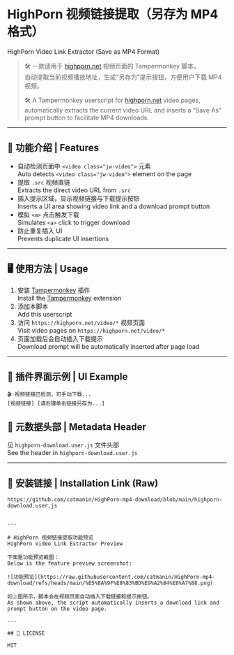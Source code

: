 # HighPorn 视频链接提取（另存为 MP4 格式）  
HighPorn Video Link Extractor (Save as MP4 Format)

> 🛠 一款适用于 [highporn.net](https://highporn.net/video/...) 视频页面的 Tampermonkey 脚本，  
> 自动提取当前视频播放地址，生成“另存为”提示按钮，方便用户下载 MP4 视频。  
>  
> 🛠 A Tampermonkey userscript for [highporn.net](https://highporn.net/video/...) video pages,  
> automatically extracts the current video URL and inserts a “Save As” prompt button to facilitate MP4 downloads.

---

## 📌 功能介绍 | Features

- 自动检测页面中 `<video class="jw-video">` 元素  
  Auto detects `<video class="jw-video">` element on the page  
- 提取 `.src` 视频直链  
  Extracts the direct video URL from `.src`  
- 插入提示区域，显示视频链接与下载提示按钮  
  Inserts a UI area showing video link and a download prompt button  
- 模拟 `<a>` 点击触发下载  
  Simulates `<a>` click to trigger download  
- 防止重复插入 UI  
  Prevents duplicate UI insertions  

---

## 🖥️ 使用方法 | Usage

1. 安装 [Tampermonkey](https://greasyfork.org/zh-CN/scripts/541527-highporn-%E8%A7%86%E9%A2%91%E9%93%BE%E6%8E%A5%E6%8F%90%E5%8F%96-%E5%8F%A6%E5%AD%98%E4%B8%BAmp4%E6%A0%BC%E5%BC%8F) 插件  
   Install the [Tampermonkey](https://greasyfork.org/zh-CN/scripts/541527-highporn-%E8%A7%86%E9%A2%91%E9%93%BE%E6%8E%A5%E6%8F%90%E5%8F%96-%E5%8F%A6%E5%AD%98%E4%B8%BAmp4%E6%A0%BC%E5%BC%8F) extension  
2. 添加本脚本  
   Add this userscript  
3. 访问 `https://highporn.net/video/*` 视频页面  
   Visit video pages on `https://highporn.net/video/*`  
4. 页面加载后会自动插入下载提示  
   Download prompt will be automatically inserted after page load  

---

## 📂 插件界面示例 | UI Example



```
🎬 视频链接已检测，可手动下载...
[视频链接] [请右键单击链接另存为...]
```



## 📄 元数据头部 | Metadata Header

见 `highporn-download.user.js` 文件头部  
See the header in `highporn-download.user.js`

---

## 🔗 安装链接 | Installation Link (Raw)



```
https://github.com/catmanin/HighPorn-mp4-download/blob/main/highporn-download.user.js


---

# HighPorn 视频链接提取功能预览  
HighPorn Video Link Extractor Preview

下面是功能预览截图：  
Below is the feature preview screenshot:

![功能预览](https://raw.githubusercontent.com/catmanin/HighPorn-mp4-download/refs/heads/main/%E5%8A%9F%E8%83%BD%E9%A2%84%E8%A7%88.png)

如上图所示，脚本会在视频页面自动插入下载链接和提示按钮。  
As shown above, the script automatically inserts a download link and prompt button on the video page.

---

## 🧾 LICENSE

MIT
